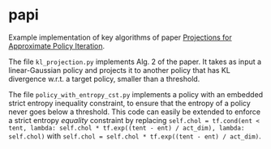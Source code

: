 # papi
Example implementation of key algorithms of paper [Projections for Approximate Policy Iteration](https://www.ias.informatik.tu-darmstadt.de/uploads/Team/RiadAkrour/icml19_sub.pdf).

The file `kl_projection.py` implements Alg. 2 of the paper. It takes as input a linear-Gaussian policy and projects it to another policy that has KL divergence w.r.t. a target policy, smaller than a threshold. 

The file `policy_with_entropy_cst.py` implements a policy with an embedded strict entropy inequality constraint, to ensure that the entropy of a policy never goes below a threshold. This code can easily be extended to enforce a strict entropy *equality* constraint by replacing `self.chol = tf.cond(ent < tent, lambda: self.chol * tf.exp((tent - ent) / act_dim), lambda: self.chol)` with `self.chol = self.chol * tf.exp((tent - ent) / act_dim)`.
